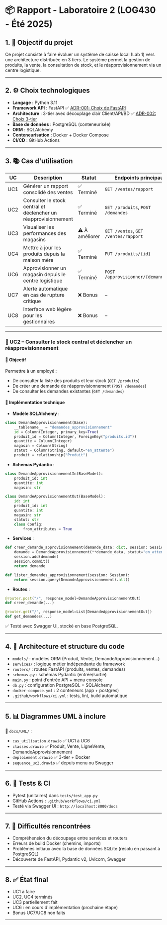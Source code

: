 
# 📦 Rapport - Laboratoire 2 (LOG430 - Été 2025)

## 1. 🎯 Objectif du projet

Ce projet consiste à faire évoluer un système de caisse local (Lab 1) vers une architecture distribuée en 3 tiers. Le système permet la gestion de produits, la vente, la consultation de stock, et le réapprovisionnement via un centre logistique.

---

## 2. ⚙️ Choix technologiques

- **Langage** : Python 3.11
- **Framework API** : FastAPI ✅ [ADR-001: Choix de FastAPI](ADR/ADR-001.md)
- **Architecture** : 3-tier avec découplage clair Client/API/BD ✅ [ADR-002: Choix 3-tier](ADR/ADR-002.md)
- **Base de données** : PostgreSQL (conteneurisée)
- **ORM** : SQLAlchemy
- **Conteneurisation** : Docker + Docker Compose
- **CI/CD** : GitHub Actions

---

## 3. 📚 Cas d'utilisation
| UC  | Description                                                     | Statut         | Endpoints principaux                 |
| --- | --------------------------------------------------------------- | -------------- | ------------------------------------ |
| UC1 | Générer un rapport consolidé des ventes                         | ✅ Terminé      | `GET /ventes/rapport`                |
| UC2 | Consulter le stock central et déclencher un réapprovisionnement | ✅ Terminé      | `GET /produits`, `POST /demandes`    |
| UC3 | Visualiser les performances des magasins                        | ⚠️ À améliorer | `GET /ventes`, `GET /ventes/rapport` |
| UC4 | Mettre à jour les produits depuis la maison mère                | ✅ Terminé      | `PUT /produits/{id}`                 |
| UC6 | Approvisionner un magasin depuis le centre logistique           | ✅ Terminé      | `POST /approvisionner/{demande_id}`  |
| UC7 | Alerte automatique en cas de rupture critique                   | ❌ Bonus        | –                                    |
| UC8 | Interface web légère pour les gestionnaires                     | ❌ Bonus        | –                                    |

---

### 📄 UC2 – Consulter le stock central et déclencher un réapprovisionnement

#### 🎯 Objectif
Permettre à un employé :
- De consulter la liste des produits et leur stock (`GET /produits`)
- De créer une demande de réapprovisionnement (`POST /demandes`)
- De consulter les demandes existantes (`GET /demandes`)

#### 🔧 Implémentation technique

- **Modèle SQLAlchemy** :

```python
class DemandeApprovisionnement(Base):
    __tablename__ = "demandes_approvisionnement"
    id = Column(Integer, primary_key=True)
    produit_id = Column(Integer, ForeignKey("produits.id"))
    quantite = Column(Integer)
    magasin = Column(String)
    statut = Column(String, default="en_attente")
    produit = relationship("Produit")
```

- **Schemas Pydantic** :

```python
class DemandeApprovisionnementIn(BaseModel):
    produit_id: int
    quantite: int
    magasin: str

class DemandeApprovisionnementOut(BaseModel):
    id: int
    produit_id: int
    quantite: int
    magasin: str
    statut: str
    class Config:
        from_attributes = True
```

- **Services** :

```python
def creer_demande_approvisionnement(demande_data: dict, session: Session):
    demande = DemandeApprovisionnement(**demande_data, statut="en_attente")
    session.add(demande)
    session.commit()
    return demande

def lister_demandes_approvisionnement(session: Session):
    return session.query(DemandeApprovisionnement).all()
```

- **Routes** :

```python
@router.post("/", response_model=DemandeApprovisionnementOut)
def creer_demande(...)

@router.get("/", response_model=List[DemandeApprovisionnementOut])
def get_demandes(...)
```

✅ Testé avec Swagger UI, stocké en base PostgreSQL.

---

## 4. 🧱 Architecture et structure du code

- `models/` : modèles ORM (Produit, Vente, DemandeApprovisionnement…)
- `services/` : logique métier indépendante du framework
- `routers/` : routes FastAPI (produits, ventes, demandes)
- `schemas.py` : schémas Pydantic (entrée/sortie)
- `main.py` : point d’entrée API + menu console
- `db.py` : configuration PostgreSQL + SQLAlchemy
- `docker-compose.yml` : 2 conteneurs (app + postgres)
- `.github/workflows/ci.yml` : tests, lint, build automatique

---

## 5. 📊 Diagrammes UML à inclure

📁 `docs/UML/` :

- `cas_utilisation.drawio` ✅ UC1 à UC6
- `classes.drawio` ✅ Produit, Vente, LigneVente, DemandeApprovisionnement
- `deploiement.drawio` ✅ 3-tier + Docker
- `sequence_uc2.drawio` ✅ depuis menu ou Swagger

---

## 6. 🧪 Tests & CI

- Pytest (unitaires) dans `tests/test_app.py`
- GitHub Actions : `.github/workflows/ci.yml`
- Testé via Swagger UI : `http://localhost:8000/docs`

---

## 7. 📌 Difficultés rencontrées

- Compréhension du découpage entre services et routers
- Erreurs de build Docker (chemins, imports)
- Problèmes initiaux avec la base de données SQLite (résolu en passant à PostgreSQL)
- Découverte de FastAPI, Pydantic v2, Uvicorn, Swagger

---

## 8. ✅ État final

- UC1 à faire
- UC2, UC4 terminés
- UC3 partiellement fait
- UC6 : en cours d'implémentation (prochaine étape)
- Bonus UC7/UC8 non faits

---

